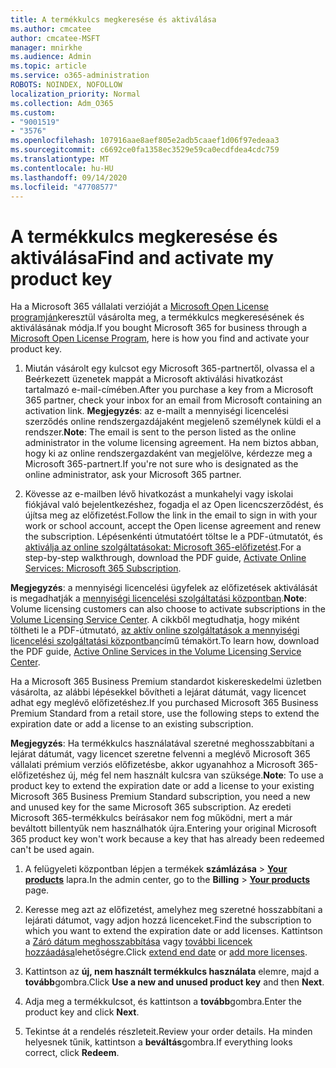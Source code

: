 ```yaml
---
title: A termékkulcs megkeresése és aktiválása
ms.author: cmcatee
author: cmcatee-MSFT
manager: mnirkhe
ms.audience: Admin
ms.topic: article
ms.service: o365-administration
ROBOTS: NOINDEX, NOFOLLOW
localization_priority: Normal
ms.collection: Adm_O365
ms.custom:
- "9001519"
- "3576"
ms.openlocfilehash: 107916aae8aef805e2adb5caaef1d06f97edeaa3
ms.sourcegitcommit: c6692ce0fa1358ec3529e59ca0ecdfdea4cdc759
ms.translationtype: MT
ms.contentlocale: hu-HU
ms.lasthandoff: 09/14/2020
ms.locfileid: "47708577"
---
```

# <a name="find-and-activate-my-product-key"></a><span data-ttu-id="fcde0-102">A termékkulcs megkeresése és aktiválása</span><span class="sxs-lookup"><span data-stu-id="fcde0-102">Find and activate my product key</span></span>

<span data-ttu-id="fcde0-103">Ha a Microsoft 365 vállalati verzióját a [Microsoft Open License programján](https://go.microsoft.com/fwlink/p/?LinkID=613298)keresztül vásárolta meg, a termékkulcs megkeresésének és aktiválásának módja.</span><span class="sxs-lookup"><span data-stu-id="fcde0-103">If you bought Microsoft 365 for business through a [Microsoft Open License Program](https://go.microsoft.com/fwlink/p/?LinkID=613298), here is how you find and activate your product key.</span></span>

1. <span data-ttu-id="fcde0-104">Miután vásárolt egy kulcsot egy Microsoft 365-partnertől, olvassa el a Beérkezett üzenetek mappát a Microsoft aktiválási hivatkozást tartalmazó e-mail-címében.</span><span class="sxs-lookup"><span data-stu-id="fcde0-104">After you purchase a key from a Microsoft 365 partner, check your inbox for an email from Microsoft containing an activation link.</span></span>  <span data-ttu-id="fcde0-105">**Megjegyzés**: az e-mailt a mennyiségi licencelési szerződés online rendszergazdájaként megjelenő személynek küldi el a rendszer.</span><span class="sxs-lookup"><span data-stu-id="fcde0-105">**Note**: The email is sent to the person listed as the online administrator in the volume licensing agreement.</span></span>  <span data-ttu-id="fcde0-106">Ha nem biztos abban, hogy ki az online rendszergazdaként van megjelölve, kérdezze meg a Microsoft 365-partnert.</span><span class="sxs-lookup"><span data-stu-id="fcde0-106">If you're not sure who is designated as the online administrator, ask your Microsoft 365 partner.</span></span>

2. <span data-ttu-id="fcde0-107">Kövesse az e-mailben lévő hivatkozást a munkahelyi vagy iskolai fiókjával való bejelentkezéshez, fogadja el az Open licencszerződést, és újítsa meg az előfizetést.</span><span class="sxs-lookup"><span data-stu-id="fcde0-107">Follow the link in the email to sign in with your work or school account, accept the Open license agreement and renew the subscription.</span></span>  <span data-ttu-id="fcde0-108">Lépésenkénti útmutatóért töltse le a PDF-útmutatót, és [aktiválja az online szolgáltatásokat: Microsoft 365-előfizetést](https://go.microsoft.com/fwlink/p/?LinkId=618100).</span><span class="sxs-lookup"><span data-stu-id="fcde0-108">For a step-by-step walkthrough, download the PDF guide, [Activate Online Services: Microsoft 365 Subscription](https://go.microsoft.com/fwlink/p/?LinkId=618100).</span></span> 

<span data-ttu-id="fcde0-109">**Megjegyzés**: a mennyiségi licencelési ügyfelek az előfizetések aktiválását is megadhatják a [mennyiségi licencelési szolgáltatási központban](https://go.microsoft.com/fwlink/p/?LinkID=282016).</span><span class="sxs-lookup"><span data-stu-id="fcde0-109">**Note**: Volume licensing customers can also choose to activate subscriptions in the [Volume Licensing Service Center](https://go.microsoft.com/fwlink/p/?LinkID=282016).</span></span>  <span data-ttu-id="fcde0-110">A cikkből megtudhatja, hogy miként töltheti le a PDF-útmutató, [az aktív online szolgáltatások a mennyiségi licencelési szolgáltatási központban](https://go.microsoft.com/fwlink/p/?LinkId=618096)című témakört.</span><span class="sxs-lookup"><span data-stu-id="fcde0-110">To learn how, download the PDF guide, [Active Online Services in the Volume Licensing Service Center](https://go.microsoft.com/fwlink/p/?LinkId=618096).</span></span>

<span data-ttu-id="fcde0-111">Ha a Microsoft 365 Business Premium standardot kiskereskedelmi üzletben vásárolta, az alábbi lépésekkel bővítheti a lejárat dátumát, vagy licencet adhat egy meglévő előfizetéshez.</span><span class="sxs-lookup"><span data-stu-id="fcde0-111">If you purchased Microsoft 365 Business Premium Standard from a retail store, use the following steps to extend the expiration date or add a license to an existing subscription.</span></span>

<span data-ttu-id="fcde0-112">**Megjegyzés**: Ha termékkulcs használatával szeretné meghosszabbítani a lejárat dátumát, vagy licencet szeretne felvenni a meglévő Microsoft 365 vállalati prémium verziós előfizetésbe, akkor ugyanahhoz a Microsoft 365-előfizetéshez új, még fel nem használt kulcsra van szüksége.</span><span class="sxs-lookup"><span data-stu-id="fcde0-112">**Note**: To use a product key to extend the expiration date or add a license to your existing Microsoft 365 Business Premium Standard subscription, you need a new and unused key for the same Microsoft  365 subscription.</span></span>  <span data-ttu-id="fcde0-113">Az eredeti Microsoft 365-termékkulcs beírásakor nem fog működni, mert a már beváltott billentyűk nem használhatók újra.</span><span class="sxs-lookup"><span data-stu-id="fcde0-113">Entering your original Microsoft  365 product key won't work because a key that has already been redeemed can't be used again.</span></span>

1. <span data-ttu-id="fcde0-114">A felügyeleti központban lépjen a termékek **számlázása**  >  **[Your products](https://go.microsoft.com/fwlink/p/?linkid=842054)** lapra.</span><span class="sxs-lookup"><span data-stu-id="fcde0-114">In the admin center, go to the **Billing** > **[Your products](https://go.microsoft.com/fwlink/p/?linkid=842054)** page.</span></span>

2. <span data-ttu-id="fcde0-115">Keresse meg azt az előfizetést, amelyhez meg szeretné hosszabbítani a lejárati dátumot, vagy adjon hozzá licenceket.</span><span class="sxs-lookup"><span data-stu-id="fcde0-115">Find the subscription to which you want to extend the expiration date or add licenses.</span></span>  <span data-ttu-id="fcde0-116">Kattintson a [Záró dátum meghosszabbítása](https://go.microsoft.com/fwlink/p/?linkid=842054) vagy [további licencek hozzáadása](https://go.microsoft.com/fwlink/p/?linkid=842054)lehetőségre.</span><span class="sxs-lookup"><span data-stu-id="fcde0-116">Click [extend end date](https://go.microsoft.com/fwlink/p/?linkid=842054) or [add more licenses](https://go.microsoft.com/fwlink/p/?linkid=842054).</span></span>

3. <span data-ttu-id="fcde0-117">Kattintson az **új, nem használt termékkulcs használata** elemre, majd a **tovább**gombra.</span><span class="sxs-lookup"><span data-stu-id="fcde0-117">Click **Use a new and unused product key** and then **Next**.</span></span>

4. <span data-ttu-id="fcde0-118">Adja meg a termékkulcsot, és kattintson a **tovább**gombra.</span><span class="sxs-lookup"><span data-stu-id="fcde0-118">Enter the product key and click **Next**.</span></span>

5. <span data-ttu-id="fcde0-119">Tekintse át a rendelés részleteit.</span><span class="sxs-lookup"><span data-stu-id="fcde0-119">Review your order details.</span></span>  <span data-ttu-id="fcde0-120">Ha minden helyesnek tűnik, kattintson a **beváltás**gombra.</span><span class="sxs-lookup"><span data-stu-id="fcde0-120">If everything looks correct, click **Redeem**.</span></span>